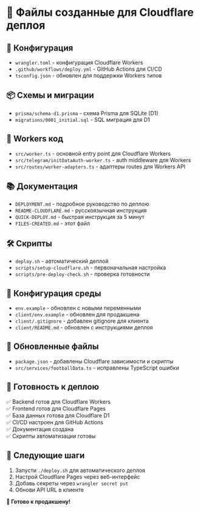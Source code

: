 # 📁 Файлы созданные для Cloudflare деплоя

## 🔧 Конфигурация

- `wrangler.toml` - конфигурация Cloudflare Workers
- `.github/workflows/deploy.yml` - GitHub Actions для CI/CD
- `tsconfig.json` - обновлен для поддержки Workers типов

## 📦 Схемы и миграции

- `prisma/schema-d1.prisma` - схема Prisma для SQLite (D1)
- `migrations/0001_initial.sql` - SQL миграция для D1

## 🚀 Workers код

- `src/worker.ts` - основной entry point для Cloudflare Workers
- `src/telegram/initDataAuth-worker.ts` - auth middleware для Workers
- `src/routes/worker-adapters.ts` - адаптеры routes для Workers API

## 📚 Документация

- `DEPLOYMENT.md` - подробное руководство по деплою
- `README-CLOUDFLARE.md` - русскоязычная инструкция
- `QUICK-DEPLOY.md` - быстрая инструкция за 5 минут
- `FILES-CREATED.md` - этот файл

## 🛠️ Скрипты

- `deploy.sh` - автоматический деплой
- `scripts/setup-cloudflare.sh` - первоначальная настройка
- `scripts/pre-deploy-check.sh` - проверка готовности

## 📝 Конфигурация среды

- `env.example` - обновлен с новыми переменными
- `client/env.example` - обновлен для продакшена
- `client/.gitignore` - добавлен gitignore для клиента
- `client/README.md` - обновлен с инструкциями деплоя

## 🔄 Обновленные файлы

- `package.json` - добавлены Cloudflare зависимости и скрипты
- `src/services/footballData.ts` - исправлены TypeScript ошибки

## 🎯 Готовность к деплою

✅ Backend готов для Cloudflare Workers  
✅ Frontend готов для Cloudflare Pages  
✅ База данных готова для Cloudflare D1  
✅ CI/CD настроен для GitHub Actions  
✅ Документация создана  
✅ Скрипты автоматизации готовы  

## 🚀 Следующие шаги

1. Запусти `./deploy.sh` для автоматического деплоя
2. Настрой Cloudflare Pages через веб-интерфейс
3. Добавь секреты через `wrangler secret put`
4. Обнови API URL в клиенте

**🎉 Готово к продакшену!**
